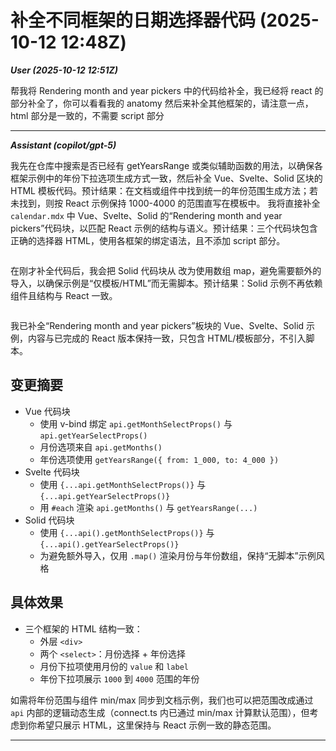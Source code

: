 <!-- Generated by SpecStory -->

<!-- vscode Session 17d755b4-4491-41ed-8111-f31c16a4aaa7 (2025-10-12 12:48Z) -->

# 补全不同框架的日期选择器代码 (2025-10-12 12:48Z)

_**User (2025-10-12 12:51Z)**_

帮我将 Rendering month and year pickers 中的代码给补全，我已经将 react 的部分补全了，你可以看看我的 anatomy 然后来补全其他框架的，请注意一点，html 部分是一致的，不需要 script 部分

---

_**Assistant (copilot/gpt-5)**_

我先在仓库中搜索是否已经有 getYearsRange 或类似辅助函数的用法，以确保各框架示例中的年份下拉选项生成方式一致，然后补全 Vue、Svelte、Solid 区块的 HTML 模板代码。预计结果：在文档或组件中找到统一的年份范围生成方法；若未找到，则按 React 示例保持 1000-4000 的范围直写在模板中。 我将直接补全 `calendar.mdx` 中 Vue、Svelte、Solid 的“Rendering month and year pickers”代码块，以匹配 React 示例的结构与语义。预计结果：三个代码块包含正确的选择器 HTML，使用各框架的绑定语法，且不添加 script 部分。 
```

```
在刚才补全代码后，我会把 Solid 代码块从 <For> 改为使用数组 map，避免需要额外的导入，以确保示例是“仅模板/HTML”而无需脚本。预计结果：Solid 示例不再依赖 <For> 组件且结构与 React 一致。 
```

```
我已补全“Rendering month and year pickers”板块的 Vue、Svelte、Solid 示例，内容与已完成的 React 版本保持一致，只包含 HTML/模板部分，不引入脚本。

## 变更摘要

- Vue 代码块
  - 使用 v-bind 绑定 `api.getMonthSelectProps()` 与 `api.getYearSelectProps()`
  - 月份选项来自 `api.getMonths()`
  - 年份选项使用 `getYearsRange({ from: 1_000, to: 4_000 })`
- Svelte 代码块
  - 使用 `{...api.getMonthSelectProps()}` 与 `{...api.getYearSelectProps()}`
  - 用 `#each` 渲染 `api.getMonths()` 与 `getYearsRange(...)`
- Solid 代码块
  - 使用 `{...api().getMonthSelectProps()}` 与 `{...api().getYearSelectProps()}`
  - 为避免额外导入，仅用 `.map()` 渲染月份与年份数组，保持“无脚本”示例风格

## 具体效果

- 三个框架的 HTML 结构一致：
  - 外层 `<div>`
  - 两个 `<select>`：月份选择 + 年份选择
  - 月份下拉项使用月份的 `value` 和 `label`
  - 年份下拉项展示 `1000` 到 `4000` 范围的年份

如需将年份范围与组件 min/max 同步到文档示例，我们也可以把范围改成通过 `api` 内部的逻辑动态生成（connect.ts 内已通过 min/max 计算默认范围），但考虑到你希望只展示 HTML，这里保持与 React 示例一致的静态范围。

---

